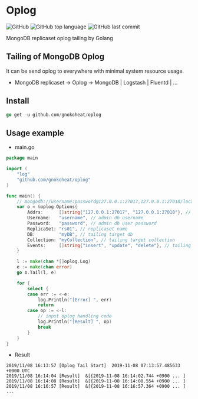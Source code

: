 # Oplog
![GitHub](https://img.shields.io/github/license/gnokoheat/oplog) ![GitHub top language](https://img.shields.io/github/languages/top/gnokoheat/oplog) ![GitHub last commit](https://img.shields.io/github/last-commit/gnokoheat/oplog)

MongoDB replicaset oplog tailing by Golang

## Tailing of MongoDB Oplog

It can be send oplog to everywhere with minimal system resource usage.

- MongoDB replicaset -> Oplog -> MongoDB | Logstash | Fluentd | ... 

## Install

``` go
go get -u github.com/gnokoheat/oplog
```

## Usage example

- main.go

``` go
package main

import (
	"log"
	"github.com/gnokoheat/oplog"
)

func main() {
	// mongodb://username:password@127.0.0.1:27017,127.0.0.1:27018/local?replicaSet=rs01&authSource=admin
	var o = &oplog.Options{
		Addrs:      []string{"127.0.0.1:27017", "127.0.0.1:27018"}, // replicaset host and port
		Username:   "username", // admin db username
		Password:   "password", // admin db user password
		ReplicaSet: "rs01", // replicaset name
		DB:         "myDB", // tailing target db
		Collection: "myCollection", // tailing target collection
		Events:     []string{"insert", "update", "delete"}, // tailing target method
	}

	l := make(chan *[]oplog.Log)
	e := make(chan error)
	go o.Tail(l, e)

	for {
		select {
		case err := <-e:
			log.Println("[Error] ", err)
			return
		case op := <-l:
			// input oplog handling code
			log.Println("[Result] ", op)
			break
		}
	}
}
```

- Result
```
2019/11/08 16:13:57 [Oplog Tail Start]  2019-11-08 07:13:57.485633 +0000 UTC
2019/11/08 16:14:04 [Result]  &[{2019-11-08 16:14:02.744 +0900 ... ]
2019/11/08 16:14:08 [Result]  &[{2019-11-08 16:14:08.554 +0900 ... ]
2019/11/08 16:16:57 [Result]  &[{2019-11-08 16:16:57.364 +0900 ... ]
...
```

